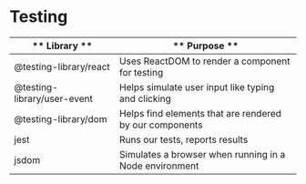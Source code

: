 # Testing

| **  Library **                 | **  Purpose **                                             |
|--------------------------------|------------------------------------------------------------|
|   @testing-library/react       |   Uses ReactDOM to render a component for testing          |
|   @testing-library/user-event  |   Helps simulate user input like typing and clicking       |
|   @testing-library/dom         |   Helps find elements that are rendered by our components  |
|   jest                         |   Runs our tests, reports results                          |
|   jsdom                        |   Simulates a browser when running in a Node environment   |

